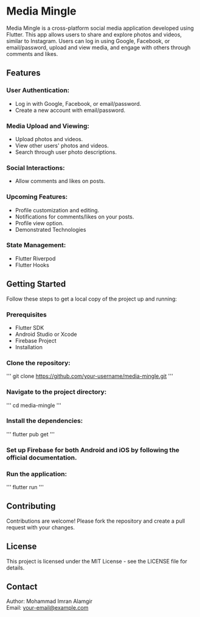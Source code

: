 # Media Mingle
Media Mingle is a cross-platform social media application developed using Flutter. This app allows users to share and explore photos and videos, similar to Instagram. Users can log in using Google, Facebook, or email/password, upload and view media, and engage with others through comments and likes.

## Features

 ### User Authentication:
  - Log in with Google, Facebook, or email/password.
  - Create a new account with email/password.

  ### Media Upload and Viewing:
  - Upload photos and videos.
  - View other users' photos and videos.
  - Search through user photo descriptions.

  ### Social Interactions:
  - Allow comments and likes on posts.

  ### Upcoming Features:

  - Profile customization and editing.
  - Notifications for comments/likes on your posts.
  - Profile view option.
  - Demonstrated Technologies 

 ### State Management:
  - Flutter Riverpod
  - Flutter Hooks


## Getting Started

Follow these steps to get a local copy of the project up and running:

 ### Prerequisites
  - Flutter SDK
  - Android Studio or Xcode
  - Firebase Project
  - Installation

 ### Clone the repository:
'''
git clone https://github.com/your-username/media-mingle.git
'''

 ### Navigate to the project directory:
'''
cd media-mingle
'''

 ### Install the dependencies:
'''
flutter pub get
'''

 ### Set up Firebase for both Android and iOS by following the official documentation.

 ### Run the application:

'''
flutter run
'''



## Contributing
Contributions are welcome! Please fork the repository and create a pull request with your changes.

## License
This project is licensed under the MIT License - see the LICENSE file for details.

## Contact
Author: Mohammad Imran Alamgir  
Email: your-email@example.com